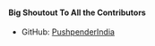 #### Big Shoutout To All the Contributors

 - GitHub: [PushpenderIndia](https://github.com/PushpenderIndia)
